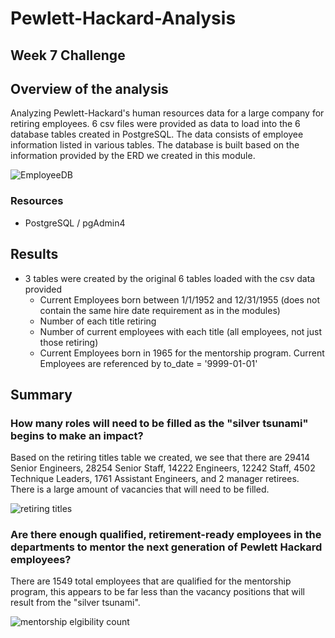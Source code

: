 # Pewlett-Hackard-Analysis
## Week 7 Challenge 

## Overview of the analysis
Analyzing Pewlett-Hackard's human resources data for a large company for retiring employees.  6 csv files were provided as data to load into the 6 database tables created in PostgreSQL.  The data consists of employee information listed in various tables.  The database is built based on the information provided by the ERD we created in this module.

![EmployeeDB](https://user-images.githubusercontent.com/83428759/127919205-fda708ee-630e-4e9e-9547-c510423c75e6.png)


### Resources
* PostgreSQL / pgAdmin4

## Results
* 3 tables were created by the original 6 tables loaded with the csv data provided
  * Current Employees born between 1/1/1952 and 12/31/1955 (does not contain the same hire date requirement as in the modules)
  * Number of each title retiring
  * Number of current employees with each title (all employees, not just those retiring)
  * Current Employees born in 1965 for the mentorship program. Current Employees are referenced by to_date = '9999-01-01'
## Summary

### How many roles will need to be filled as the "silver tsunami" begins to make an impact?

Based on the retiring titles table we created, we see that there are 29414 Senior Engineers, 28254 Senior Staff, 14222 Engineers, 12242 Staff, 4502 Technique Leaders, 1761 Assistant Engineers, and 2 manager retirees. There is a large amount of vacancies that will need to be filled.

![retiring titles](https://user-images.githubusercontent.com/83428759/127922295-c2b13faf-d226-4320-9093-5b5f9c85a5b1.png)



### Are there enough qualified, retirement-ready employees in the departments to mentor the next generation of Pewlett Hackard employees?
There are 1549 total employees that are qualified for the mentorship program, this appears to be far less than the vacancy positions that will result from the "silver tsunami".

![mentorship elgibility count](https://user-images.githubusercontent.com/83428759/127922312-b4b97b52-e56c-45dd-8dc7-9931e1016366.png)


